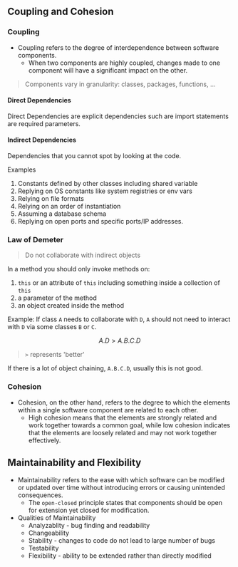 ## Coupling and Cohesion
### Coupling
+ Coupling refers to the degree of interdependence between software components.
	+ When two components are highly coupled, changes made to one component will have a significant impact on the other.

> Components vary in granularity: classes, packages, functions, ...

#### Direct Dependencies
Direct Dependencies are explicit dependencies such are import statements are required parameters. 

#### Indirect Dependencies
Dependencies that you cannot spot by looking at the code.

Examples
1. Constants defined by other classes including shared variable
2. Replying on OS constants like system registries or env vars
3. Relying on file formats
4. Relying on an order of instantiation
5. Assuming a database schema
6. Replying on open ports and specific ports/IP addresses.  

### Law of Demeter
> Do not collaborate with indirect objects

In a method you should only invoke methods on:
1. `this` or an attribute of `this` including something inside a collection of `this`
2. a parameter of the method
3. an object created inside the method

Example:
If class `A` needs to collaborate with `D`, `A` should not need to interact with `D` via some classes `B` or `C`.

$$
A.D \gt A.B.C.D
$$

> `>` represents 'better'

If there is a lot of object chaining, `A.B.C.D`, usually this is not good. 


### Cohesion
+ Cohesion, on the other hand, refers to the degree to which the elements within a single software component are related to each other.
	+ High cohesion means that the elements are strongly related and work together towards a common goal, while low cohesion indicates that the elements are loosely related and may not work together effectively.



##  Maintainability and Flexibility
+ Maintainability refers to the ease with which software can be modified or updated over time without introducing errors or causing unintended consequences.
	+ The `open-closed` principle states that components should be open for extension yet closed for modification. 
+ Qualities of Maintainability
	+ Analyzablity - bug finding and readability 
	+ Changeability 
	+ Stability - changes to code do not lead to large number of bugs
	+ Testability 
	+ Flexibility - ability to be extended rather than directly modified

